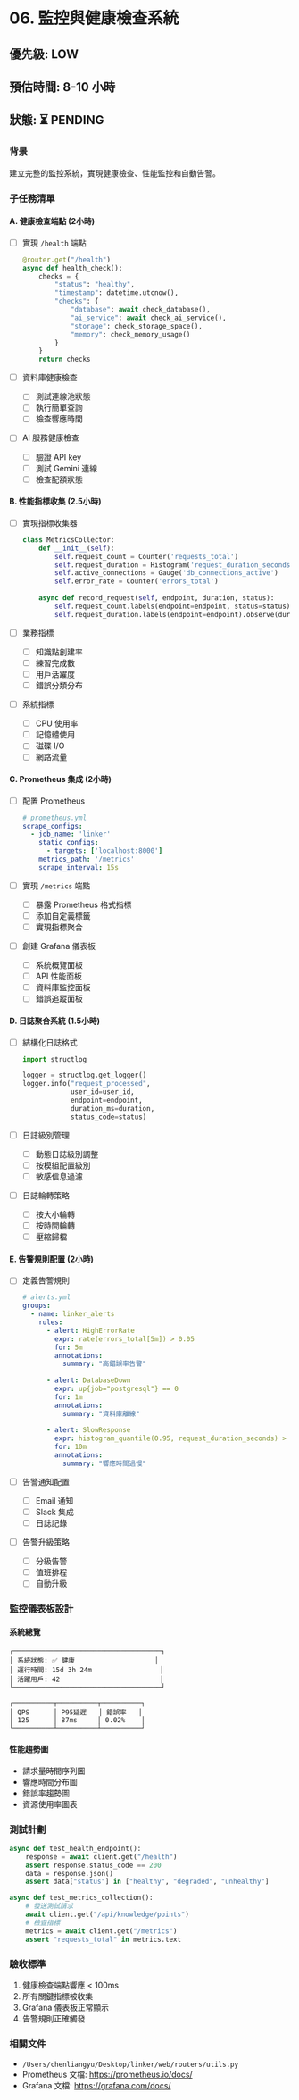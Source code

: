 # 06. 監控與健康檢查系統

## 優先級: LOW
## 預估時間: 8-10 小時
## 狀態: ⏳ PENDING

### 背景
建立完整的監控系統，實現健康檢查、性能監控和自動告警。

### 子任務清單

#### A. 健康檢查端點 (2小時)
- [ ] 實現 `/health` 端點
  ```python
  @router.get("/health")
  async def health_check():
      checks = {
          "status": "healthy",
          "timestamp": datetime.utcnow(),
          "checks": {
              "database": await check_database(),
              "ai_service": await check_ai_service(),
              "storage": check_storage_space(),
              "memory": check_memory_usage()
          }
      }
      return checks
  ```

- [ ] 資料庫健康檢查
  - [ ] 測試連線池狀態
  - [ ] 執行簡單查詢
  - [ ] 檢查響應時間

- [ ] AI 服務健康檢查
  - [ ] 驗證 API key
  - [ ] 測試 Gemini 連線
  - [ ] 檢查配額狀態

#### B. 性能指標收集 (2.5小時)
- [ ] 實現指標收集器
  ```python
  class MetricsCollector:
      def __init__(self):
          self.request_count = Counter('requests_total')
          self.request_duration = Histogram('request_duration_seconds')
          self.active_connections = Gauge('db_connections_active')
          self.error_rate = Counter('errors_total')
      
      async def record_request(self, endpoint, duration, status):
          self.request_count.labels(endpoint=endpoint, status=status).inc()
          self.request_duration.labels(endpoint=endpoint).observe(duration)
  ```

- [ ] 業務指標
  - [ ] 知識點創建率
  - [ ] 練習完成數
  - [ ] 用戶活躍度
  - [ ] 錯誤分類分布

- [ ] 系統指標
  - [ ] CPU 使用率
  - [ ] 記憶體使用
  - [ ] 磁碟 I/O
  - [ ] 網路流量

#### C. Prometheus 集成 (2小時)
- [ ] 配置 Prometheus
  ```yaml
  # prometheus.yml
  scrape_configs:
    - job_name: 'linker'
      static_configs:
        - targets: ['localhost:8000']
      metrics_path: '/metrics'
      scrape_interval: 15s
  ```

- [ ] 實現 `/metrics` 端點
  - [ ] 暴露 Prometheus 格式指標
  - [ ] 添加自定義標籤
  - [ ] 實現指標聚合

- [ ] 創建 Grafana 儀表板
  - [ ] 系統概覽面板
  - [ ] API 性能面板
  - [ ] 資料庫監控面板
  - [ ] 錯誤追蹤面板

#### D. 日誌聚合系統 (1.5小時)
- [ ] 結構化日誌格式
  ```python
  import structlog
  
  logger = structlog.get_logger()
  logger.info("request_processed",
              user_id=user_id,
              endpoint=endpoint,
              duration_ms=duration,
              status_code=status)
  ```

- [ ] 日誌級別管理
  - [ ] 動態日誌級別調整
  - [ ] 按模組配置級別
  - [ ] 敏感信息過濾

- [ ] 日誌輪轉策略
  - [ ] 按大小輪轉
  - [ ] 按時間輪轉
  - [ ] 壓縮歸檔

#### E. 告警規則配置 (2小時)
- [ ] 定義告警規則
  ```yaml
  # alerts.yml
  groups:
    - name: linker_alerts
      rules:
        - alert: HighErrorRate
          expr: rate(errors_total[5m]) > 0.05
          for: 5m
          annotations:
            summary: "高錯誤率告警"
            
        - alert: DatabaseDown
          expr: up{job="postgresql"} == 0
          for: 1m
          annotations:
            summary: "資料庫離線"
            
        - alert: SlowResponse
          expr: histogram_quantile(0.95, request_duration_seconds) > 1
          for: 10m
          annotations:
            summary: "響應時間過慢"
  ```

- [ ] 告警通知配置
  - [ ] Email 通知
  - [ ] Slack 集成
  - [ ] 日誌記錄

- [ ] 告警升級策略
  - [ ] 分級告警
  - [ ] 值班排程
  - [ ] 自動升級

### 監控儀表板設計

#### 系統總覽
```
┌─────────────────────────────────────┐
│ 系統狀態: ✅ 健康                    │
│ 運行時間: 15d 3h 24m                 │
│ 活躍用戶: 42                         │
└─────────────────────────────────────┘

┌──────────┬──────────┬──────────┐
│ QPS      │ P95延遲   │ 錯誤率   │
│ 125      │ 87ms     │ 0.02%    │
└──────────┴──────────┴──────────┘
```

#### 性能趨勢圖
- 請求量時間序列圖
- 響應時間分布圖
- 錯誤率趨勢圖
- 資源使用率圖表

### 測試計劃
```python
async def test_health_endpoint():
    response = await client.get("/health")
    assert response.status_code == 200
    data = response.json()
    assert data["status"] in ["healthy", "degraded", "unhealthy"]

async def test_metrics_collection():
    # 發送測試請求
    await client.get("/api/knowledge/points")
    # 檢查指標
    metrics = await client.get("/metrics")
    assert "requests_total" in metrics.text
```

### 驗收標準
1. 健康檢查端點響應 < 100ms
2. 所有關鍵指標被收集
3. Grafana 儀表板正常顯示
4. 告警規則正確觸發

### 相關文件
- `/Users/chenliangyu/Desktop/linker/web/routers/utils.py`
- Prometheus 文檔: https://prometheus.io/docs/
- Grafana 文檔: https://grafana.com/docs/